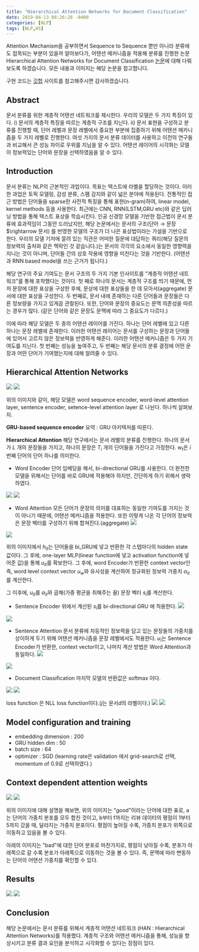 ```yaml
---
title: "Hierarchical Attention Networks for Document Classification"
date: 2019-04-13 08:26:28 -0400
categories: [NLP]
tags: [NLP,HS]
---
```


Attention Mechanism을 공부하면서 Sequence to Sequence 뿐만 아니라 분류에도 접목되는 부분이 있을까 알아보다가, 어탠션 메커니즘을 적용해 분류를 진행한 논문 Hierarchical Attention Networks for Document Classification [논문](http://www.cs.cmu.edu/~./hovy/papers/16HLT-hierarchical-attention-networks.pdf)에 대해 다뤄보도록 하겠습니다. 모든 내용과 이미지는 해당 논문을 참고합니다.

구현 코드는 [깃헙](https://github.com/hskimim/Natural_language_Processing_self_study/tree/master/Attention_for_classification) 사이트를 참고해주시면 감사하겠습니다.

## Abstract

문서 분류를 위한 계층적 어탠션 네트워크를 제시한다. 우리의 모델은 두 가지 특징이 있다. i) 문서의 계층적 특징을 따르는 계층적 구조를 지닌다. ii) 문서 표현을 구성하고 분류를 진행할 때, 단어 레벨과 문장 레벨에서 중요한 부분에 집중하기 위해 어탠션 메카니즘을 두 가지 레벨로 진행한다. 여섯 가지의 문서 분류 데이터를 사용하고 이전의 연구들과 비교해서 큰 성능 차이로 우위를 지님을 알 수 있다. 어탠션 레이어의 시각화는 모델이 정보력있는 단어와 문장을 선택하였음을 알 수 있다.

## Introduction

문서 분류는 NLP의 근본적인 과업이다. 목표는 텍스트에 라벨을 할당하는 것이다. 이러한 과업은 토픽 모델링, 감성 분류, 스팸 감지와 같이 넓은 분야에 적용된다. 전통적인 접근 방법은 단어들을 sparse한 사전적 특징을 통해 표현(n-gram)하여, linear model, kernel methods 등을 사용한다. 최근에는 CNN, RNN(LSTM,GRU etc)와 같은 딥러닝 방법을 통해 텍스트 표상을 학습시킨다. 인공 신경망 모델을 기반한 접근법이 문서 분류에 효과적임이 그동안 드러났지만, 해당 논문에서는 문서의 구조(단어 $\rightarrow$ 문장 $\rightarrow 문서) 를 반영한 모델의 구조가 더 나은 표상법이라는 가설을 기반으로 한다. 우리의 모델 기저에 깔려 있는 직관은 어떠한 질문에 대답하는 쿼리(해당 질문의 정보력의 출처와 같은 맥락인 것 같습니다.)는 문서의 각각의 요소에서 동일한 영향력을 지니는 것이 아니며, 단어들 간의 상호 작용에 영향을 미친다는 것을 기반한다. (어탠션과 RNN based model을 쓰는 근거가 됩니다.)

해당 연구의 주요 기여도는 문서 구조의 두 가지 기본 인사이트를 "계층적 어탠션 네트워크"를 통해 포착했다는 것이다. 첫 째로 하나의 문서는 계층적 구조를 띄기 때문에, 먼저 문장에 대한 표상을 구상한 후에, 문상에 대한 표상들을 한 데 모아서(aggregate) 문서에 대한 표상을 구성한다. 두 번째로, 문서 내에 존재하는 다른 단어들과 문장들은 다른 정보량을 가지고 있게끔 관찰된다. 또한, 단어와 문장의 중요도는 문맥 의존성을 따르는 경우가 많다. (같은 단어와 같은 문장도 문맥에 따라 그 중요도가 다르다.)

이에 따라 해당 모델은 두 층의 어탠션 레이어를 가진다. 하나는 단어 레벨에 있고 다른 하나는 문장 레벨에 존재한다. 이러한 어탠션 레이어는 문서를 구성하는 문장과 단어들에 있어서 고르지 않은 정보력을 반영하게 해준다. 이러한 어탠션 메커니즘은 두 가지 기여도를 지닌다. 첫 번째는 성능을 높여주고, 두 번째는  해당 문서의 분류 결정에 어떤 문장과 어떤 단어가 기여했는지에 대해 알려줄 수 있다.

## Hierarchical Attention Networks

![](assets/markdown-img-paste-20190413011912917.png)
<img src = "/images/post_img/markdown-img-paste-20190413011912917.png">

위의 이미지와 같이, 해당 모델은 word sequence encoder, word-level attention layer, sentence encoder, setence-level attention layer 로 나뉜다. 하나씩 살펴보자.

**GRU-based sequence encoder**
요약 : GRU 아키텍처를 따른다.

**Hierarchical Attention**
해당 연구에서는 문서 레벨의 분류를 진행한다. 하나의 문서가 $L$ 개의 문장들을 가지고, 하나의 문장은 $T_{i}$ 개의 단어들을 가진다고 가정한다. $w_{t}$은 $i$번째 단어의 단어 하나를 의미한다.

- Word Encoder
단어 임베딩을 해서, bi-directional GRU를 사용한다. 더 완전한 모델을 위해서는 단어를 바로 GRU에 적용해야 하지만, 간단하게 하기 위해서 생략하였다.

![](assets/markdown-img-paste-20190413012124457.png)
<img src = "/images/post_img/markdown-img-paste-20190413012124457.png">

- Word Attention
모든 단어가 문장의 의미를 대표하는 동일한 기여도를 가지는 것이 아니기 때문에, 어탠션 메커니즘을 적용한다. 또한 이렇게 나온 각 단어의 정보력은 문장 벡터를 구성하기 위해 합쳐진다.(aggregate)
![](assets/markdown-img-paste-20190413013103561.png)
<img src = "/images/post_img/markdown-img-paste-20190413013103561.png">

위의 이미지에서 $h_{it}$는 단어들을 bi_GRU에 넣고 반환한 각 스텝마다의 hidden state 값이다. 그 후에, one-layer MLP(linear function에 넣고 activation function에 넣어준 값)을 통해 $u_{it}$를 확보한다. 그 후에, word Encoder가 반환한 context vector인 즉, word level context vector $u_{w}$와 유사성을 계산하여 정규화된 정보력 가중치 $\alpha_{it}$를 계산한다.

그 이후에, $u_{it}$를 $\alpha_{it}$와 곱해(가중 평균을 취해주는 꼴) 문장 벡터 $s_{i}$를 계산한다.

- Sentence Encoder
위에서 계산된 $s_{i}$를 bi-directional GRU 에 적용한다.
![](assets/markdown-img-paste-20190413014121293.png)
<img src = "/images/post_img/markdown-img-paste-20190413014121293.png">

- Sentence Attention
문서 분류에 차등적인 정보력을 담고 있는 문장들의 가중치를 상이하게 두기 위해 어탠션 메커니즘을 문장 레벨에서도 적용한다. $u_{i}$는 Sentence Encoder가 반환한, context vector이고, 나머지 계산 방법은 Word Attention과 동일하다.
![](assets/markdown-img-paste-2019041301422720.png)
<img src = "/images/post_img/markdown-img-paste-2019041301422720.png">

- Document Classification
마지막 모델의 반환값은 softmax 이다.

![](assets/markdown-img-paste-20190413014446785.png)
<img src = "/images/post_img/markdown-img-paste-20190413014446785.png">

loss function 은 NLL loss function이다.($j$는 문서$d$의 라벨이다.)
![](assets/markdown-img-paste-20190413014517547.png)
<img src = "/images/post_img/markdown-img-paste-20190413014517547.png">

## Model configuration and training
- embedding dimension : 200
- GRU hidden dim : 50
- batch size : 64
- optimizer : SGD (learning rate은 validation 에서 grid-search로 선택, momentum of 0.9로 선택하였다.)

##  Context dependent attention weights

![](assets/markdown-img-paste-20190413015226247.png)
<img src = '/images/post_img/markdown-img-paste-20190413015226247.png'>

위의 이미지에 대해 설명을 해보면, 위의 이미지는 "good"이라는 단어에 대한 표로, a는 단어의 가중치 분포를 모두 합친 것이고, b부터 f까지는 리뷰 데이터의 평점이 1부터 5까지 갔을 때, 달라지는 가중치 분포이다. 평점이 높아질 수록, 가중치 분포가 위쪽으로 이동하고 있음을 볼 수 있다.

 아래의 이미지는 "bad"에 대한 단어 분포로 마찬가지로, 평점이 낮아질 수록, 분포가 아래쪽으로 갈 수록 분포가 아래쪽으로 이동하는 것을 볼 수 있다. 즉, 문맥에 따라 변동하는 단어의 어탠션 가중치를 확인할 수 있다.
## Results

![](assets/markdown-img-paste-20190413014952173.png)
<img src = "/images/post_img/markdown-img-paste-20190413014952173.png">

## Conclusion
해당 논문에서는 문서 분류를 위해서 계층적 어탠션 네트워크 (HAN : Hierarchical Attention Networks)를 적용했다. 계층적 구조와 어탠션 메커니즘을 통해, 성능을 향상시키고 분류 결과 요인을 분석하고 시각화할 수 있다는 장점이 있다.
